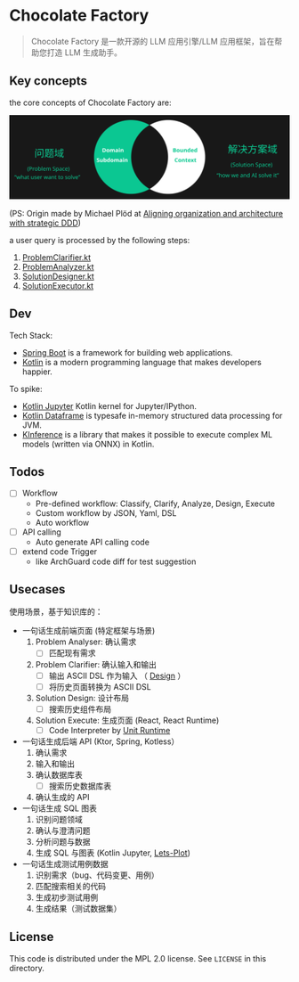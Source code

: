 # Chocolate Factory

> Chocolate Factory 是一款开源的 LLM 应用引擎/LLM 应用框架，旨在帮助您打造 LLM 生成助手。

## Key concepts

the core concepts of Chocolate Factory are:

![Chocolate Factory Concepts](docs/chocolate-factory.svg)

(PS: Origin made by Michael Plöd
at [Aligning organization and architecture with strategic DDD](https://speakerdeck.com/mploed/aligning-organization-and-architecture-with-strategic-ddd))

a user query is processed by the following steps:

1. [ProblemClarifier.kt](src/main/kotlin/cc/unitmesh/cf/core/process/ProblemClarifier.kt)
2. [ProblemAnalyzer.kt](src/main/kotlin/cc/unitmesh/cf/core/process/ProblemAnalyzer.kt)
3. [SolutionDesigner.kt](src/main/kotlin/cc/unitmesh/cf/core/process/SolutionDesigner.kt)
4. [SolutionExecutor.kt](src/main/kotlin/cc/unitmesh/cf/core/process/SolutionExecutor.kt)

## Dev

Tech Stack:

- [Spring Boot](https://spring.io/projects/spring-boot) is a framework for building web applications.
- [Kotlin](https://kotlinlang.org/) is a modern programming language that makes developers happier.

To spike:

- [Kotlin Jupyter](https://github.com/Kotlin/kotlin-jupyter)  Kotlin kernel for Jupyter/IPython.
- [Kotlin Dataframe](https://github.com/Kotlin/dataframe) is typesafe in-memory structured data processing for JVM.
- [KInference](https://github.com/JetBrains-Research/kinference) is a library that makes it possible to execute complex
  ML models (written via ONNX) in Kotlin.

## Todos

- [ ] Workflow
    - Pre-defined workflow: Classify, Clarify, Analyze, Design, Execute
    - Custom workflow by JSON, Yaml, DSL
    - Auto workflow
- [ ] API calling
    - Auto generate API calling code
- [ ] extend code Trigger
    - like ArchGuard code diff for test suggestion

## Usecases

使用场景，基于知识库的：

- 一句话生成前端页面 (特定框架与场景)
    1. Problem Analyser: 确认需求
        - [ ] 匹配现有需求
    2. Problem Clarifier: 确认输入和输出
        - [ ] 输出 ASCII DSL 作为输入 （ [Design](https://github.com/phodal/design) ）
        - [ ] 将历史页面转换为 ASCII DSL
    3. Solution Design: 设计布局
        - [ ] 搜索历史组件布局
    4. Solution Execute: 生成页面 (React, React Runtime)
        - [ ] Code Interpreter by [Unit Runtime](https://github.com/unit-mesh/unit-runtime)
- 一句话生成后端 API (Ktor, Spring, Kotless）
    1. 确认需求
    2. 输入和输出
    3. 确认数据库表
        - [ ] 搜索历史数据库表
    4. 确认生成的 API
- 一句话生成 SQL 图表
    1. 识别问题领域
    2. 确认与澄清问题
    3. 分析问题与数据
    4. 生成 SQL 与图表 (Kotlin Jupyter, [Lets-Plot](https://github.com/JetBrains/lets-plot-kotlin))
- 一句话生成测试用例数据
    1. 识别需求（bug、代码变更、用例）
    2. 匹配搜索相关的代码
    3. 生成初步测试用例
    4. 生成结果（测试数据集）

## License

This code is distributed under the MPL 2.0 license. See `LICENSE` in this directory.
